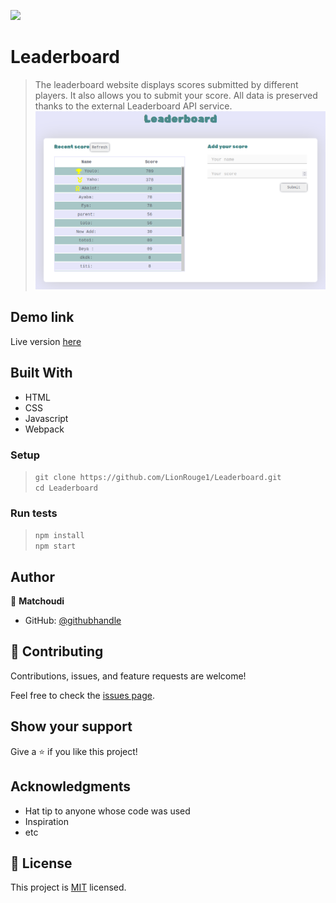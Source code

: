 ![](https://img.shields.io/badge/Microverse-blueviolet)

# Leaderboard

> The leaderboard website displays scores submitted by different players. It also allows you to submit your score. All data is preserved thanks to the external Leaderboard API service.
![screenshot](src/images/leaderboard.png)

## Demo link
Live version [here](https://lionrouge1.github.io/Leaderboard/)

## Built With

- HTML
- CSS
- Javascript
- Webpack

### Setup
>`git clone https://github.com/LionRouge1/Leaderboard.git`<br>
>`cd Leaderboard`

### Run tests
>`npm install`<br>
>`npm start`

## Author

👤 **Matchoudi**

- GitHub: [@githubhandle](https://github.com/LionRouge1)

## 🤝 Contributing

Contributions, issues, and feature requests are welcome!

Feel free to check the [issues page](../../issues/).

## Show your support

Give a ⭐️ if you like this project!

## Acknowledgments

- Hat tip to anyone whose code was used
- Inspiration
- etc

## 📝 License

This project is [MIT](./MIT.md) licensed.
